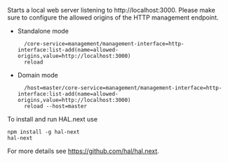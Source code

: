 Starts a local web server listening to http://localhost:3000. Please make sure to configure the allowed origins of the HTTP management endpoint.

- Standalone mode

        /core-service=management/management-interface=http-interface:list-add(name=allowed-origins,value=http://localhost:3000)
        reload

- Domain mode
 
        /host=master/core-service=management/management-interface=http-interface:list-add(name=allowed-origins,value=http://localhost:3000)
        reload --host=master

To install and run HAL.next use

```
npm install -g hal-next
hal-next
```

For more details see https://github.com/hal/hal.next.
